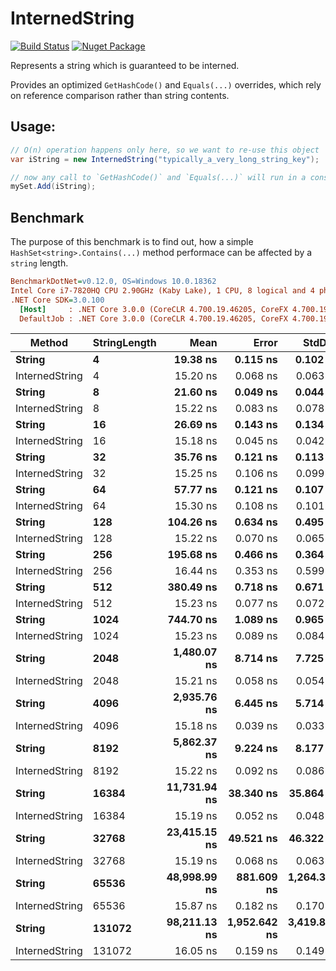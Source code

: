 # InternedString

[![Build Status](https://stefurishin.visualstudio.com/InternedString/_apis/build/status/InternedString-CI?branchName=master)](https://dev.azure.com/stefurishin/InternedString/_build/latest?definitionId=8) [![Nuget Package](https://img.shields.io/nuget/v/InternedString.svg)](https://www.nuget.org/packages/InternedString/)

Represents a string which is guaranteed to be interned.

Provides an optimized `GetHashCode()` and `Equals(...)` overrides, which rely on reference comparison rather than string contents.

## Usage:

```csharp
// O(n) operation happens only here, so we want to re-use this object
var iString = new InternedString("typically_a_very_long_string_key");

// now any call to `GetHashCode()` and `Equals(...)` will run in a constant time
mySet.Add(iString);
```

## Benchmark

The purpose of this benchmark is to find out, how a simple `HashSet<string>.Contains(...)` method performace can be affected by a `string` length.

``` ini
BenchmarkDotNet=v0.12.0, OS=Windows 10.0.18362
Intel Core i7-7820HQ CPU 2.90GHz (Kaby Lake), 1 CPU, 8 logical and 4 physical cores
.NET Core SDK=3.0.100
  [Host]     : .NET Core 3.0.0 (CoreCLR 4.700.19.46205, CoreFX 4.700.19.46214), X64 RyuJIT
  DefaultJob : .NET Core 3.0.0 (CoreCLR 4.700.19.46205, CoreFX 4.700.19.46214), X64 RyuJIT
```
|           Method | StringLength |         Mean |        Error |       StdDev |
|----------------- |------------- |-------------:|-------------:|-------------:|
| **String** |            **4** |     **19.38 ns** |     **0.115 ns** |     **0.102 ns** |
|   InternedString |            4 |     15.20 ns |     0.068 ns |     0.063 ns |
| **String** |            **8** |     **21.60 ns** |     **0.049 ns** |     **0.044 ns** |
|   InternedString |            8 |     15.22 ns |     0.083 ns |     0.078 ns |
| **String** |           **16** |     **26.69 ns** |     **0.143 ns** |     **0.134 ns** |
|   InternedString |           16 |     15.18 ns |     0.045 ns |     0.042 ns |
| **String** |           **32** |     **35.76 ns** |     **0.121 ns** |     **0.113 ns** |
|   InternedString |           32 |     15.25 ns |     0.106 ns |     0.099 ns |
| **String** |           **64** |     **57.77 ns** |     **0.121 ns** |     **0.107 ns** |
|   InternedString |           64 |     15.30 ns |     0.108 ns |     0.101 ns |
| **String** |          **128** |    **104.26 ns** |     **0.634 ns** |     **0.495 ns** |
|   InternedString |          128 |     15.22 ns |     0.070 ns |     0.065 ns |
| **String** |          **256** |    **195.68 ns** |     **0.466 ns** |     **0.364 ns** |
|   InternedString |          256 |     16.44 ns |     0.353 ns |     0.599 ns |
| **String** |          **512** |    **380.49 ns** |     **0.718 ns** |     **0.671 ns** |
|   InternedString |          512 |     15.23 ns |     0.077 ns |     0.072 ns |
| **String** |         **1024** |    **744.70 ns** |     **1.089 ns** |     **0.965 ns** |
|   InternedString |         1024 |     15.23 ns |     0.089 ns |     0.084 ns |
| **String** |         **2048** |  **1,480.07 ns** |     **8.714 ns** |     **7.725 ns** |
|   InternedString |         2048 |     15.21 ns |     0.058 ns |     0.054 ns |
| **String** |         **4096** |  **2,935.76 ns** |     **6.445 ns** |     **5.714 ns** |
|   InternedString |         4096 |     15.18 ns |     0.039 ns |     0.033 ns |
| **String** |         **8192** |  **5,862.37 ns** |     **9.224 ns** |     **8.177 ns** |
|   InternedString |         8192 |     15.22 ns |     0.092 ns |     0.086 ns |
| **String** |        **16384** | **11,731.94 ns** |    **38.340 ns** |    **35.864 ns** |
|   InternedString |        16384 |     15.19 ns |     0.052 ns |     0.048 ns |
| **String** |        **32768** | **23,415.15 ns** |    **49.521 ns** |    **46.322 ns** |
|   InternedString |        32768 |     15.19 ns |     0.068 ns |     0.063 ns |
| **String** |        **65536** | **48,998.99 ns** |   **881.609 ns** | **1,264.377 ns** |
|   InternedString |        65536 |     15.87 ns |     0.182 ns |     0.170 ns |
| **String** |       **131072** | **98,211.13 ns** | **1,952.642 ns** | **3,419.895 ns** |
|   InternedString |       131072 |     16.05 ns |     0.159 ns |     0.149 ns |
